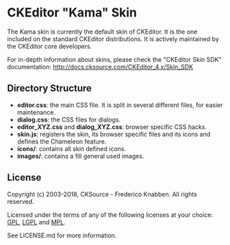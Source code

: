 ﻿CKEditor "Kama" Skin
====================

The Kama skin is currently the default skin of CKEditor. It is the one included on the standard CKEditor distributions. It is actively maintained by the CKEditor core developers.

For in-depth information about skins, please check the "CKEditor Skin SDK" documentation:
http://docs.cksource.com/CKEditor_4.x/Skin_SDK

Directory Structure
-------------------

- **editor.css**: the main CSS file. It is split in several different files, for easier maintenance.
- **dialog.css**: the CSS files for dialogs.
- **editor_XYZ.css** and **dialog_XYZ.css**: browser specific CSS hacks.
- **skin.js**: registers the skin, its browser specific files and its icons and defines the Chameleon feature.
- **icons/**: contains all skin defined icons.
- **images/**: contains a fill general used images.

License
-------

Copyright (c) 2003-2018, CKSource - Frederico Knabben. All rights reserved.

Licensed under the terms of any of the following licenses at your choice: [GPL](http://www.gnu.org/licenses/gpl.html), [LGPL](http://www.gnu.org/licenses/lgpl.html) and [MPL](http://www.mozilla.org/MPL/MPL-1.1.html).

See LICENSE.md for more information.
